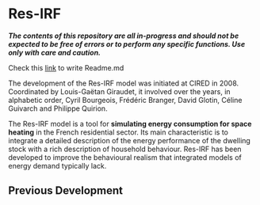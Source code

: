 # Res-IRF

**_The contents of this repository are all in-progress and should not be expected to be free of errors or to perform any specific functions. Use only with care and caution._**

Check this [link](https://dbader.org/blog/write-a-great-readme-for-your-github-project) to write Readme.md

The development of the Res-IRF model was initiated at CIRED in 2008. Coordinated by Louis-Gaëtan Giraudet, it involved over the years, in alphabetic order, Cyril Bourgeois, Frédéric Branger, David Glotin, Céline Guivarch and Philippe Quirion.

The Res-IRF model is a tool for **simulating energy consumption for space heating** in the French residential sector.  Its main characteristic is to integrate a detailed description of the energy performance of the dwelling stock with a rich description of household behaviour. Res-IRF has been developed to improve the behavioural realism that integrated models of energy demand typically lack.

## Previous Development


